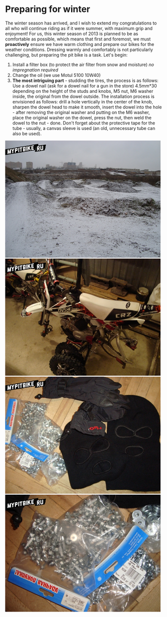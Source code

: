 # Preparing for winter

The winter season has arrived, and I wish to extend my congratulations to all who will continue riding as if it were summer, with maximum grip and enjoyment! For us, this winter season of 2013 is planned to be as comfortable as possible, which means that first and foremost, we must **proactively** ensure we have warm clothing and prepare our bikes for the weather conditions. Dressing warmly and comfortably is not particularly challenging, but preparing the pit bike is a task. Let's begin:

1. Install a filter box (to protect the air filter from snow and moisture) _no impregnation required_
2. Change the oil (we use Motul 5100 10W40)
3. **The most intriguing part** - studding the tires, the process is as follows: Use a dowel nail (ask for a dowel nail for a gun in the store) 4.5mm*30 depending on the height of the studs and knobs, M5 nut, M6 washer inside, the original from the dowel outside. The installation process is envisioned as follows: drill a hole vertically in the center of the knob, sharpen the dowel head to make it smooth, insert the dowel into the hole - after removing the original washer and putting on the M6 washer, place the original washer on the dowel, press the nut, then weld the dowel to the nut - done. Don't forget about the protective tape for the tube - usually, a canvas sleeve is used (an old, unnecessary tube can also be used).

![track](../../../static/img/466429.jpg)  
![pit](../../../static/img/77f8a7.jpg)  
![cap](../../../static/img/ba8a25.jpg)  
![explosive mixture](../../../static/img/f41ff7.jpg)
